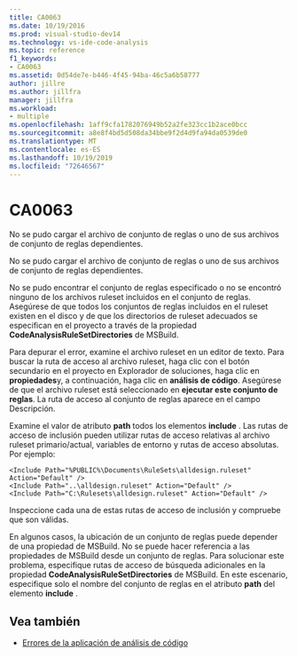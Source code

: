 ```yaml
---
title: CA0063
ms.date: 10/19/2016
ms.prod: visual-studio-dev14
ms.technology: vs-ide-code-analysis
ms.topic: reference
f1_keywords:
- CA0063
ms.assetid: 0d54de7e-b446-4f45-94ba-46c5a6b58777
author: jillre
ms.author: jillfra
manager: jillfra
ms.workload:
- multiple
ms.openlocfilehash: 1aff9cfa1782076949b52a2fe323cc1b2ace0bcc
ms.sourcegitcommit: a8e8f4bd5d508da34bbe9f2d4d9fa94da0539de0
ms.translationtype: MT
ms.contentlocale: es-ES
ms.lasthandoff: 10/19/2019
ms.locfileid: "72646567"
---
```

# <a name="ca0063"></a>CA0063

No se pudo cargar el archivo de conjunto de reglas o uno de sus archivos de conjunto de reglas dependientes.

No se pudo cargar el archivo de conjunto de reglas o uno de sus archivos de conjunto de reglas dependientes.

No se pudo encontrar el conjunto de reglas especificado o no se encontró ninguno de los archivos ruleset incluidos en el conjunto de reglas. Asegúrese de que todos los conjuntos de reglas incluidos en el ruleset existen en el disco y de que los directorios de ruleset adecuados se especifican en el proyecto a través de la propiedad **CodeAnalysisRuleSetDirectories** de MSBuild.

Para depurar el error, examine el archivo ruleset en un editor de texto. Para buscar la ruta de acceso al archivo ruleset, haga clic con el botón secundario en el proyecto en Explorador de soluciones, haga clic en **propiedades**y, a continuación, haga clic en **análisis de código**. Asegúrese de que el archivo ruleset está seleccionado en **ejecutar este conjunto de reglas**. La ruta de acceso al conjunto de reglas aparece en el campo Descripción.

Examine el valor de atributo **path** todos los elementos **include** . Las rutas de acceso de inclusión pueden utilizar rutas de acceso relativas al archivo ruleset primario/actual, variables de entorno y rutas de acceso absolutas. Por ejemplo:

```
<Include Path="%PUBLIC%\Documents\RuleSets\alldesign.ruleset" Action="Default" />
<Include Path="..\alldesign.ruleset" Action="Default" />
<Include Path="C:\Rulesets\alldesign.ruleset" Action="Default" />
```

Inspeccione cada una de estas rutas de acceso de inclusión y compruebe que son válidas.

En algunos casos, la ubicación de un conjunto de reglas puede depender de una propiedad de MSBuild. No se puede hacer referencia a las propiedades de MSBuild desde un conjunto de reglas. Para solucionar este problema, especifique rutas de acceso de búsqueda adicionales en la propiedad **CodeAnalysisRuleSetDirectories** de MSBuild. En este escenario, especifique solo el nombre del conjunto de reglas en el atributo **path** del elemento **include** .

## <a name="see-also"></a>Vea también

- [Errores de la aplicación de análisis de código](../code-quality/code-analysis-application-errors.md)